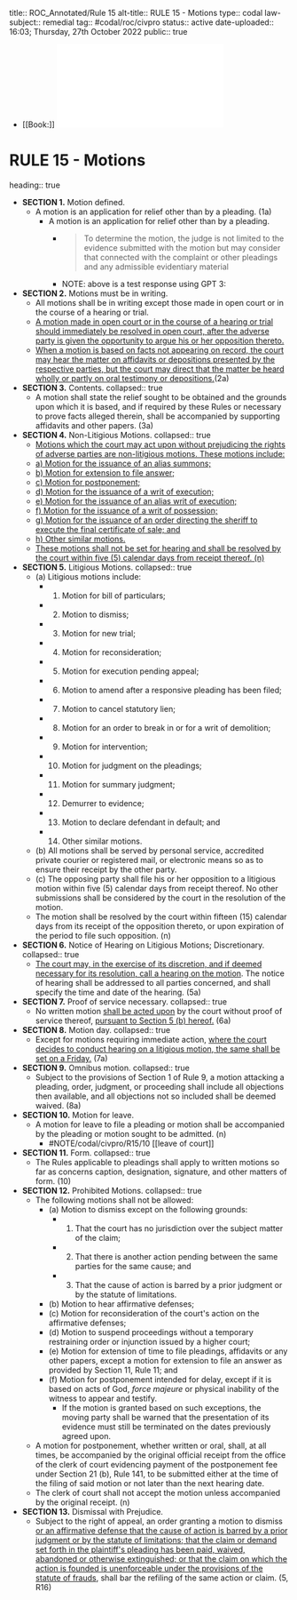 title:: ROC_Annotated/Rule 15
alt-title:: RULE 15 - Motions
type:: codal
law-subject:: remedial
tag:: #codal/roc/civpro
status:: active
date-uploaded:: 16:03; Thursday, 27th October 2022
public:: true

- [[Book:]] ![Noche Vol 1, 2021 ed., RULE 15](../assets/VOL1_NOCHE_2021_RULE15.pdf)
# RULE 15 - Motions
heading:: true
- **SECTION 1.** Motion defined.
	- A motion is an application for relief other than by a pleading. (1a)
		- A motion is an application for relief other than by a pleading.
			- > To determine the motion, the judge is not limited to the evidence submitted with the motion but may consider that connected with the complaint or other pleadings and any admissible evidentiary material
			- NOTE: above is a test response using GPT 3:
- **SECTION 2.** Motions must be in writing.
	- All motions shall be in writing except those made in open court or in the course of a hearing or trial.
	- <u>A motion made in open court or in the course of a hearing or trial should immediately be resolved in open court, after the adverse party is given the opportunity to argue his or her opposition thereto.</u>
	- <u>When a motion is based on facts not appearing on record, the court may hear the matter on affidavits or depositions presented by the respective parties, but the court may direct that the matter be heard wholly or partly on oral testimony or depositions.</u>(2a)
- **SECTION 3.** Contents.
  collapsed:: true
	- A motion shall state the relief sought to be obtained and the grounds upon which it is based, and if required by these Rules or necessary to prove facts alleged therein, shall be accompanied by supporting affidavits and other papers. (3a)
- **SECTION 4.**  Non-Litigious Motions.
  collapsed:: true
	- <u>Motions which the court may act upon without prejudicing the rights of adverse parties are non-litigious motions. These motions include:</u>
	- <u>a) Motion for the issuance of an alias summons; </u>
	- <u>b) Motion for extension to file answer;</u>
	- <u>c) Motion for postponement;</u>
	- <u>d) Motion for the issuance of a writ of execution;</u>
	- <u>e) Motion for the issuance of an alias writ of execution;</u>
	- <u>f) Motion for the issuance of a writ of possession;</u>
	- <u>g) Motion for the issuance of an order directing the sheriff to execute the final certificate of sale; and</u>
	- <u>h) Other similar motions.</u>
	- <u>These motions shall not be set for hearing and shall be resolved by the court within five (5) calendar days from receipt thereof. (n)</u>
- **SECTION 5.** Litigious Motions.
  collapsed:: true
	- (a) Litigious motions include:
		- 1) Motion for bill of particulars;
		- 2) Motion to dismiss;
		- 3) Motion for new trial;
		- 4) Motion for reconsideration;
		- 5) Motion for execution pending appeal;
		- 6) Motion to amend after a responsive pleading has been filed;
		- 7) Motion to cancel statutory lien;
		- 8) Motion for an order to break in or for a writ of demolition;
		- 9) Motion for intervention;
		- 10) Motion for judgment on the pleadings;
		- 11) Motion for summary judgment;
		- 12) Demurrer to evidence;
		- 13) Motion to declare defendant in default; and
		- 14) Other similar motions.
	- (b) All motions shall be served by personal service, accredited private courier or registered mail, or electronic means so as to ensure their receipt by the other party.
	- (c) The opposing party shall file his or her opposition to a litigious motion within five (5) calendar days from receipt thereof. No other submissions shall be considered by the court in the resolution of the motion.
	- The motion shall be resolved by the court within fifteen (15) calendar days from its receipt of the opposition thereto, or upon expiration of the period to file such opposition. (n)
- **SECTION 6.** Notice of Hearing on Litigious Motions; Discretionary.
  collapsed:: true
	- <u>The court may, in the exercise of its discretion, and if deemed necessary for its resolution, call a hearing on the motion</u>. The notice of hearing shall be addressed to all parties concerned, and shall specify the time and date of the hearing. (5a)
- **SECTION 7.** Proof of service necessary.
  collapsed:: true
	- No written motion <u>shall be acted upon</u> by the court without proof of service thereof, <u>pursuant to Section 5 (b) hereof.</u> (6a)
- **SECTION 8.** Motion day.
  collapsed:: true
	- Except for motions requiring immediate action, <u>where the court decides to conduct hearing on a litigious motion, the same shall be set on a Friday.</u> (7a)
- **SECTION 9.** Omnibus motion.
  collapsed:: true
	- Subject to the provisions of Section 1 of Rule 9, a motion attacking a pleading, order, judgment, or proceeding shall include all objections then available, and all objections not so included shall be deemed waived. (8a)
- **SECTION 10.** Motion for leave.
	- A motion for leave to file a pleading or motion shall be accompanied by the pleading or motion sought to be admitted. (n)
		- #NOTE/codal/civpro/R15/10 [[leave of court]]
- **SECTION 11.** Form.
  collapsed:: true
	- The Rules applicable to pleadings shall apply to written motions so far as concerns caption, designation, signature, and other matters of form. (10)
- **SECTION 12.** Prohibited Motions.
  collapsed:: true
	- The following motions shall not be allowed:
		- (a) Motion to dismiss except on the following grounds:
			- 1) That the court has no jurisdiction over the subject matter of the claim;
			- 2) That there is another action pending between the same parties for the same cause; and
			- 3) That the cause of action is barred by a prior judgment or by the statute of limitations.
		- (b) Motion to hear affirmative defenses;
		- (c) Motion for reconsideration of the court's action on the affirmative defenses;
		- (d) Motion to suspend proceedings without a temporary restraining order or injunction issued by a higher court;
		- (e) Motion for extension of time to file pleadings, affidavits or any other papers, except a motion for extension to file an answer as provided by Section 11, Rule 11; and
		- (f) Motion for postponement intended for delay, except if it is based on acts of God, *force majeure* or physical inability of the witness to appear and testify.
			- If the motion is granted based on such exceptions, the moving party shall be warned that the presentation of its evidence must still be terminated on the dates previously agreed upon.
	- A motion for postponement, whether written or oral, shall, at all times, be accompanied by the original official receipt from the office of the clerk of court evidencing payment of the postponement fee under Section 21 (b), Rule 141, to be submitted either at the time of the filing of said motion or not later than the next hearing date.
	- The clerk of court shall not accept the motion unless accompanied by the original receipt. (n)
- **SECTION 13.** Dismissal with Prejudice.
	- Subject to the right of appeal, an order granting a motion to dismiss <u>or an affirmative defense that the cause of action is barred by a prior judgment or by the statute of limitations; that the claim or demand set forth in the plaintiff's pleading has been paid, waived, abandoned or otherwise extinguished; or that the claim on which the action is founded is unenforceable under the provisions of the statute of frauds</u>, shall bar the refiling of the same action or claim. (5, R16)